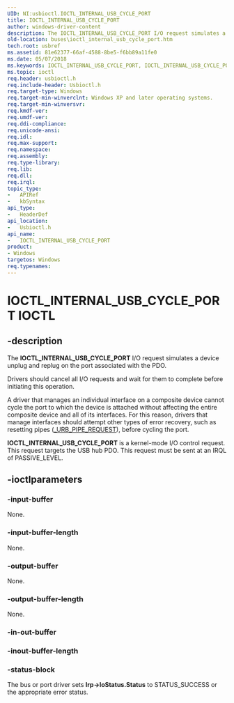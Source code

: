 ```yaml
---
UID: NI:usbioctl.IOCTL_INTERNAL_USB_CYCLE_PORT
title: IOCTL_INTERNAL_USB_CYCLE_PORT
author: windows-driver-content
description: The IOCTL_INTERNAL_USB_CYCLE_PORT I/O request simulates a device unplug and replug on the port associated with the PDO.
old-location: buses\ioctl_internal_usb_cycle_port.htm
tech.root: usbref
ms.assetid: 81e62377-66af-4588-8be5-f6bb89a11fe0
ms.date: 05/07/2018
ms.keywords: IOCTL_INTERNAL_USB_CYCLE_PORT, IOCTL_INTERNAL_USB_CYCLE_PORT control, IOCTL_INTERNAL_USB_CYCLE_PORT control code [Buses], buses.ioctl_internal_usb_cycle_port, usbioctl/IOCTL_INTERNAL_USB_CYCLE_PORT, usbirp_0f04d439-7813-4da8-9279-a4d113871687.xml
ms.topic: ioctl
req.header: usbioctl.h
req.include-header: Usbioctl.h
req.target-type: Windows
req.target-min-winverclnt: Windows XP and later operating systems.
req.target-min-winversvr: 
req.kmdf-ver: 
req.umdf-ver: 
req.ddi-compliance: 
req.unicode-ansi: 
req.idl: 
req.max-support: 
req.namespace: 
req.assembly: 
req.type-library: 
req.lib: 
req.dll: 
req.irql: 
topic_type:
-	APIRef
-	kbSyntax
api_type:
-	HeaderDef
api_location:
-	Usbioctl.h
api_name:
-	IOCTL_INTERNAL_USB_CYCLE_PORT
product:
- Windows
targetos: Windows
req.typenames: 
---
```


# IOCTL_INTERNAL_USB_CYCLE_PORT IOCTL


## -description



The <b>IOCTL_INTERNAL_USB_CYCLE_PORT</b> I/O request simulates a device unplug and replug on the port associated with the PDO. 

Drivers should cancel all I/O requests and wait for them to complete before initiating this operation. 

A driver that manages an individual interface on a composite device cannot cycle the port to which the device is attached without affecting the entire composite device and all of its interfaces. For this reason, drivers that manage interfaces should attempt other types of error recovery, such as resetting pipes (<a href="https://msdn.microsoft.com/library/windows/hardware/ff540419">_URB_PIPE_REQUEST</a>), before cycling the port. 

<b>IOCTL_INTERNAL_USB_CYCLE_PORT</b> is a kernel-mode I/O control request. This request targets the USB hub PDO. This request must be sent at an IRQL of PASSIVE_LEVEL.




## -ioctlparameters




### -input-buffer

None.


### -input-buffer-length

None.


### -output-buffer

None.


### -output-buffer-length

None.


### -in-out-buffer








### -inout-buffer-length








### -status-block

The bus or port driver sets <b>Irp-&gt;IoStatus.Status</b> to STATUS_SUCCESS or the appropriate error status.

